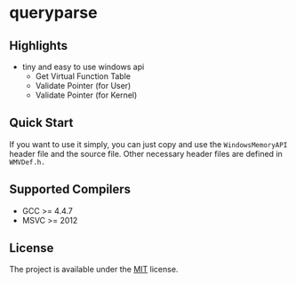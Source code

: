 # queryparse

## Highlights
* tiny and easy to use windows api
  * Get Virtual Function Table
  * Validate Pointer (for User)
  * Validate Pointer (for Kernel)

## Quick Start
If you want to use it simply, you can just copy and use the `WindowsMemoryAPI` header file and the source file.
Other necessary header files are defined in `WMVDef.h.`

## Supported Compilers
* GCC >= 4.4.7
* MSVC >= 2012

## License
The project is available under the [MIT](https://opensource.org/licenses/MIT) license.

